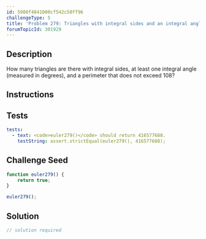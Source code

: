 ```yaml
---
id: 5900f4841000cf542c50ff96
challengeType: 5
title: 'Problem 279: Triangles with integral sides and an integral angle'
forumTopicId: 301929
---
```


## Description
<section id='description'>
How many triangles are there with integral sides, at least one integral angle (measured in degrees), and a perimeter that does not exceed 108?
</section>

## Instructions
<section id='instructions'>

</section>

## Tests
<section id='tests'>

```yml
tests:
  - text: <code>euler279()</code> should return 416577688.
    testString: assert.strictEqual(euler279(), 416577688);

```

</section>

## Challenge Seed
<section id='challengeSeed'>

<div id='js-seed'>

```js
function euler279() {
    return true;
}

euler279();
```

</div>



</section>

## Solution
<section id='solution'>

```js
// solution required
```

</section>
